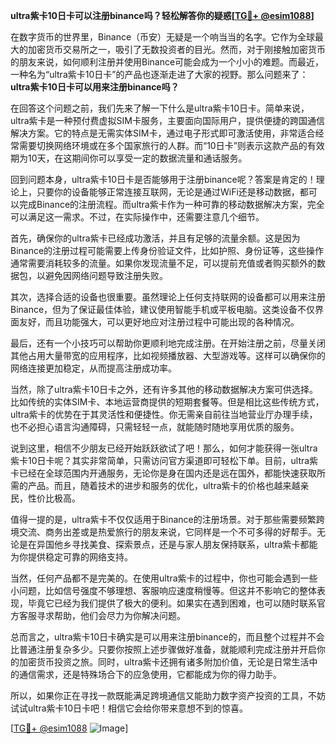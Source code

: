 **ultra紫卡10日卡可以注册binance吗？轻松解答你的疑惑[[TG💪+ @esim1088](https://t.me/s/esim1088)]**

在数字货币的世界里，Binance（币安）无疑是一个响当当的名字。它作为全球最大的加密货币交易所之一，吸引了无数投资者的目光。然而，对于刚接触加密货币的朋友来说，如何顺利注册并使用Binance可能会成为一个小小的难题。而最近，一种名为“ultra紫卡10日卡”的产品也逐渐走进了大家的视野。那么问题来了：**ultra紫卡10日卡可以用来注册binance吗？**

在回答这个问题之前，我们先来了解一下什么是ultra紫卡10日卡。简单来说，ultra紫卡是一种预付费虚拟SIM卡服务，主要面向国际用户，提供便捷的跨国通信解决方案。它的特点是无需实体SIM卡，通过电子形式即可激活使用，非常适合经常需要切换网络环境或在多个国家旅行的人群。而“10日卡”则表示这款产品的有效期为10天，在这期间你可以享受一定的数据流量和通话服务。

回到问题本身，ultra紫卡10日卡是否能够用于注册binance呢？答案是肯定的！理论上，只要你的设备能够正常连接互联网，无论是通过WiFi还是移动数据，都可以完成Binance的注册流程。而ultra紫卡作为一种可靠的移动数据解决方案，完全可以满足这一需求。不过，在实际操作中，还需要注意几个细节。

首先，确保你的ultra紫卡已经成功激活，并且有足够的流量余额。这是因为Binance的注册过程可能需要上传身份验证文件，比如护照、身份证等，这些操作通常需要消耗较多的流量。如果你发现流量不足，可以提前充值或者购买额外的数据包，以避免因网络问题导致注册失败。

其次，选择合适的设备也很重要。虽然理论上任何支持联网的设备都可以用来注册Binance，但为了保证最佳体验，建议使用智能手机或平板电脑。这类设备不仅界面友好，而且功能强大，可以更好地应对注册过程中可能出现的各种情况。

最后，还有一个小技巧可以帮助你更顺利地完成注册。在开始注册之前，尽量关闭其他占用大量带宽的应用程序，比如视频播放器、大型游戏等。这样可以确保你的网络连接更加稳定，从而提高注册成功率。

当然，除了ultra紫卡10日卡之外，还有许多其他的移动数据解决方案可供选择。比如传统的实体SIM卡、本地运营商提供的短期套餐等。但是相比这些传统方式，ultra紫卡的优势在于其灵活性和便捷性。你无需亲自前往当地营业厅办理手续，也不必担心语言沟通障碍，只需轻轻一点，就能随时随地享用优质的服务。

说到这里，相信不少朋友已经开始跃跃欲试了吧！那么，如何才能获得一张ultra紫卡10日卡呢？其实非常简单，只需访问官方渠道即可轻松下单。目前，ultra紫卡已经在全球范围内开通服务，无论你是身在国内还是远在国外，都能快速获取所需的产品。而且，随着技术的进步和服务的优化，ultra紫卡的价格也越来越亲民，性价比极高。

值得一提的是，ultra紫卡不仅仅适用于Binance的注册场景。对于那些需要频繁跨境交流、商务出差或是热爱旅行的朋友来说，它同样是一个不可多得的好帮手。无论是在异国他乡寻找美食、探索景点，还是与家人朋友保持联系，ultra紫卡都能为你提供稳定可靠的网络支持。

当然，任何产品都不是完美的。在使用ultra紫卡的过程中，你也可能会遇到一些小问题，比如信号强度不够理想、客服响应速度稍慢等。但这并不影响它的整体表现，毕竟它已经为我们提供了极大的便利。如果实在遇到困难，也可以随时联系官方客服寻求帮助，他们会尽力为你解决问题。

总而言之，ultra紫卡10日卡确实是可以用来注册binance的，而且整个过程并不会比普通注册复杂多少。只要你按照上述步骤做好准备，就能顺利完成注册并开启你的加密货币投资之旅。同时，ultra紫卡还拥有诸多附加价值，无论是日常生活中的通信需求，还是特殊场合下的应急使用，它都能成为你的得力助手。

所以，如果你正在寻找一款既能满足跨境通信又能助力数字资产投资的工具，不妨试试ultra紫卡10日卡吧！相信它会给你带来意想不到的惊喜。

[[TG💪+ @esim1088](https://t.me/s/esim1088) ![Image](https://i.postimg.cc/4NQfJmqS/Snipaste-2025-05-13-00-14-12.png)]